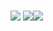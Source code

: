 ### 
<img src="https://capsule-render.vercel.app/api?type=wave&color=auto&height=300&section=header&text=welcome&fontSize=90" />
<img src="https://img.shields.io/badge/python-blue"/><img src="https://img.shields.io/badge/javascript-yellow" />





<!--
**qusgmlwo/qusgmlwo** is a ✨ _special_ ✨ repository because its `README.md` (this file) appears on your GitHub profile.

Here are some ideas to get you started:

- 🔭 I’m currently working on ...
- 🌱 I’m currently learning ...
- 👯 I’m looking to collaborate on ...
- 🤔 I’m looking for help with ...
- 💬 Ask me about ...
- 📫 How to reach me: ...
- 😄 Pronouns: ...
- ⚡ Fun fact: ...
-->
